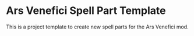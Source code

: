 # Ars Venefici Spell Part Template

This is a project template to create new spell parts for the Ars Venefici mod.
